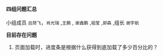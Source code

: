 #### 四组问题汇总 

小组成员 `吕赟飞`，`肖光瑞` ,`王鹏` , `谢鑫鹏` ,`祖莹` ,`郭森` ,组长 `谢宇航`

**目前存在问题**

1. 页面加载时，进度条是根据什么获得到底加载了多少百分比的？

